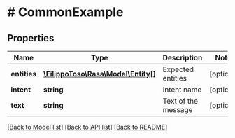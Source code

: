 # # CommonExample

## Properties

Name | Type | Description | Notes
------------ | ------------- | ------------- | -------------
**entities** | [**\FilippoToso\Rasa\Model\Entity[]**](Entity.md) | Expected entities | [optional]
**intent** | **string** | Intent name | [optional]
**text** | **string** | Text of the message | [optional]

[[Back to Model list]](../../README.md#models) [[Back to API list]](../../README.md#endpoints) [[Back to README]](../../README.md)
